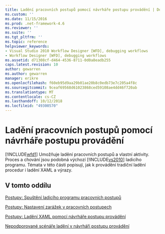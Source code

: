 ```yaml
---
title: Ladění pracovních postupů pomocí návrháře postupu provádění | Dokumentace Microsoftu
ms.custom: ''
ms.date: 11/15/2016
ms.prod: .net-framework-4.6
ms.reviewer: ''
ms.suite: ''
ms.tgt_pltfrm: ''
ms.topic: reference
helpviewer_keywords:
- Visual Studio 2010 Workflow Designer [WFD], debugging workflows
- Workflow Designer [WFD], debugging workflows
ms.assetid: d71308cf-d464-4536-8711-0d0a8eadb255
caps.latest.revision: 10
author: gewarren
ms.author: gewarren
manager: erikre
ms.openlocfilehash: f60eb95d9aa29b01ae20b8c0edb73e7c205a4f8c
ms.sourcegitcommit: 9ceaf69568d61023868ced59108ae4dd46f720ab
ms.translationtype: MT
ms.contentlocale: cs-CZ
ms.lasthandoff: 10/12/2018
ms.locfileid: "49300570"
---
```

# <a name="debugging-workflows-with-the-workflow-designer"></a>Ladění pracovních postupů pomocí návrháře postupu provádění
[!INCLUDE[wfd1](../includes/wfd1-md.md)] Umožňuje ladění pracovních postupů a vlastní aktivity. Proces a chování jsou podobná výchozí [!INCLUDE[vs2010](../includes/vs2010-md.md)] ladicího programu. Témata v této části popisují, jak k provádění tradiční ladění procedur i ladění XAML a výrazy.  
  
## <a name="in-this-section"></a>V tomto oddílu  
 [Postupy: Spuštění ladicího programu pracovních postupů](../workflow-designer/how-to-invoke-the-workflow-debugger.md)  
  
 [Postupy: Nastavení zarážek v pracovních postupech](../workflow-designer/how-to-set-breakpoints-in-workflows.md)  
  
 [Postupy: Ladění XAML pomocí návrháře postupu provádění](../workflow-designer/how-to-debug-xaml-with-the-workflow-designer.md)  
  
 [Nepodporované scénáře ladění v návrháři postupu provádění](../workflow-designer/unsupported-debugging-scenarios-in-the-workflow-designer.md)
